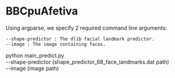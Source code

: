 # BBCpuAfetiva

Using argparse, we specify 2 required command line arguments:

    --shape-predictor : The dlib facial landmark predictor.
    --image : The image containing faces.

python main_predict.py \
--shape-predictor (shape_predictor_68_face_landmarks.dat path) \
--image (image path)
 
